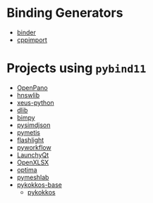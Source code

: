 Binding Generators
====

* [binder](https://github.com/RosettaCommons/binder)
* [cppimport](https://github.com/tbenthompson/cppimport)

Projects using `pybind11`
====

* [OpenPano](https://github.com/ppwwyyxx/OpenPano/blob/master/src/python/pybind.cc)
* [hnswlib](https://github.com/nmslib/hnswlib)
* [xeus-python](https://github.com/QuantStack/xeus-python)
* [dlib](https://github.com/davisking/dlib/blob/master/setup.py)
* [bimpy](https://github.com/podgorskiy/bimpy)
* [pysimdjson](https://github.com/TkTech/pysimdjson)
* [pymetis](https://github.com/inducer/pymetis)
* [flashlight](https://github.com/flashlight/flashlight/tree/master/bindings/python)
* [pyworkflow](https://github.com/sogou/pyworkflow)
* [LaunchyQt](https://github.com/samsonwang/LaunchyQt)
* [OpenXLSX](https://github.com/troldal/OpenXLSX/tree/master/Python)
* [optima](https://github.com/reaktoro/optima/blob/master/python/bindings/CMakeLists.txt)
* [pymeshlab](https://github.com/cnr-isti-vclab/PyMeshLab/tree/master/src/pymeshlab)
* [pykokkos-base](https://github.com/kokkos/pykokkos-base)
  - [pykokkos](https://github.com/kokkos/pykokkos)

